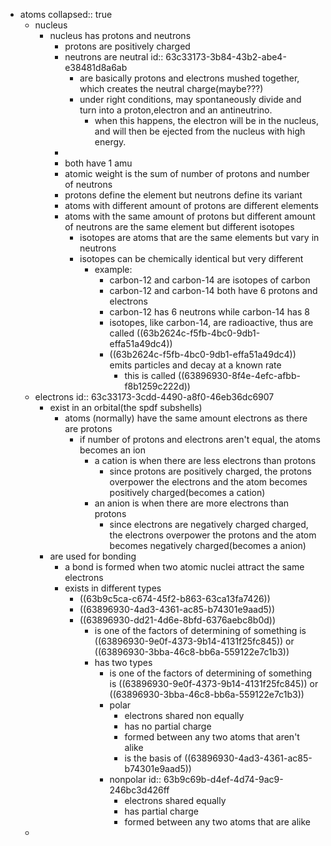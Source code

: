 - atoms
  collapsed:: true
	- nucleus
		- nucleus has protons and neutrons
			- protons are positively charged
			- neutrons are neutral
			  id:: 63c33173-3b84-43b2-abe4-e38481d8a6ab
				- are basically protons and electrons mushed together, which creates the neutral charge(maybe???)
				- under right conditions, may spontaneously divide and turn into a proton,electron and an antineutrino.
					- when this happens, the electron will be in the nucleus, and will then be ejected from the nucleus with high energy.
			-
			- both have 1 amu
			- atomic weight is the sum of number of protons and number of neutrons
			- protons define the element but neutrons define its variant
			- atoms with different amount of protons are different elements
			- atoms with the same amount of protons but different amount of neutrons are the same element but different isotopes
				- isotopes are atoms that are the same elements but vary in neutrons
				- isotopes can be chemically identical but very different
					- example:
						- carbon-12 and carbon-14 are isotopes of carbon
						- carbon-12 and carbon-14 both have 6 protons and electrons
						- carbon-12 has 6 neutrons while carbon-14 has 8
						- isotopes, like carbon-14, are radioactive, thus are called ((63b2624c-f5fb-4bc0-9db1-effa51a49dc4))
						- ((63b2624c-f5fb-4bc0-9db1-effa51a49dc4)) emits particles and decay at a known rate
							- this is called ((63896930-8f4e-4efc-afbb-f8b1259c222d))
	- electrons
	  id:: 63c33173-3cdd-4490-a8f0-46eb36dc6907
		- exist in an orbital(the spdf subshells)
			- atoms (normally) have the same amount electrons as there are protons
				- if number of protons and electrons aren't equal, the atoms becomes an ion
					- a cation is when there are less electrons than protons
						- since protons are positively charged, the protons overpower the electrons and the atom becomes positively charged(becomes a cation)
					- an anion is when there are more electrons than protons
						- since electrons are negatively charged charged, the electrons overpower the protons and the atom becomes negatively charged(becomes a anion)
		- are used for bonding
			- a bond is formed when two atomic nuclei attract the same electrons
			- exists in different types
				- ((63b9c5ca-c674-45f2-b863-63ca13fa7426))
				- ((63896930-4ad3-4361-ac85-b74301e9aad5))
				- ((63896930-dd21-4d6e-8bfd-6376aebc8b0d))
					- is one of the factors of determining of something is ((63896930-9e0f-4373-9b14-4131f25fc845)) or ((63896930-3bba-46c8-bb6a-559122e7c1b3))
					- has two types
						- is one of the factors of determining of something is ((63896930-9e0f-4373-9b14-4131f25fc845)) or ((63896930-3bba-46c8-bb6a-559122e7c1b3))
						- polar
							- electrons shared non equally
							- has no partial charge
							- formed between any two atoms that aren't alike
							- is the basis of ((63896930-4ad3-4361-ac85-b74301e9aad5))
						- nonpolar
						  id:: 63b9c69b-d4ef-4d74-9ac9-246bc3d426ff
							- electrons shared equally
							- has partial charge
							- formed between any two atoms that are alike
	-